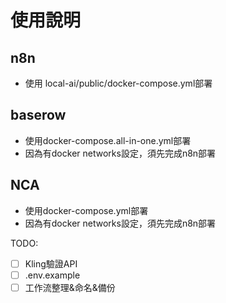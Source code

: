# 使用說明

## n8n
 - 使用 local-ai/public/docker-compose.yml部署

## baserow
 - 使用docker-compose.all-in-one.yml部署
 - 因為有docker networks設定，須先完成n8n部署

## NCA
 - 使用docker-compose.yml部署
 - 因為有docker networks設定，須先完成n8n部署

TODO:
- [ ] Kling驗證API
- [ ] .env.example
- [ ] 工作流整理&命名&備份
